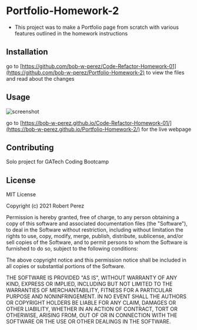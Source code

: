 # Portfolio-Homework-2


- This project was to make a Portfolio page from scratch with various features outlined in the homework instructions
## Installation

go to [https://github.com/bob-w-perez/Code-Refactor-Homework-01](https://github.com/bob-w-perez/Portfolio-Homework-2) to view the files and read about the changes

## Usage
![screenshot](https://github.com/bob-w-perez/Portfolio-Homework-2/blob/main/assets/images/screenshot.gif "Screenshot")

go to [https://bob-w-perez.github.io/Code-Refactor-Homework-01/](https://bob-w-perez.github.io/Portfolio-Homework-2/) for the live webpage



## Contributing
Solo project for GATech Coding Bootcamp

## License
MIT License

Copyright (c) 2021 Robert Perez

Permission is hereby granted, free of charge, to any person obtaining a copy
of this software and associated documentation files (the "Software"), to deal
in the Software without restriction, including without limitation the rights
to use, copy, modify, merge, publish, distribute, sublicense, and/or sell
copies of the Software, and to permit persons to whom the Software is
furnished to do so, subject to the following conditions:

The above copyright notice and this permission notice shall be included in all
copies or substantial portions of the Software.

THE SOFTWARE IS PROVIDED "AS IS", WITHOUT WARRANTY OF ANY KIND, EXPRESS OR
IMPLIED, INCLUDING BUT NOT LIMITED TO THE WARRANTIES OF MERCHANTABILITY,
FITNESS FOR A PARTICULAR PURPOSE AND NONINFRINGEMENT. IN NO EVENT SHALL THE
AUTHORS OR COPYRIGHT HOLDERS BE LIABLE FOR ANY CLAIM, DAMAGES OR OTHER
LIABILITY, WHETHER IN AN ACTION OF CONTRACT, TORT OR OTHERWISE, ARISING FROM,
OUT OF OR IN CONNECTION WITH THE SOFTWARE OR THE USE OR OTHER DEALINGS IN THE
SOFTWARE.